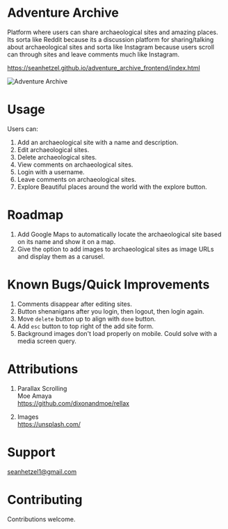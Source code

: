 # Adventure Archive

Platform where users can share archaeological sites and amazing places. Its sorta like Reddit because its a discussion platform for sharing/talking about archaeological sites and sorta like Instagram because users scroll can through sites and leave comments much like Instagram.

https://seanhetzel.github.io/adventure_archive_frontend/index.html

![Adventure Archive](adventure-archive-screenshot-2.PNG)

# Usage

Users can:

1. Add an archaeological site with a name and description.
2. Edit archaeological sites.
3. Delete archaeological sites.
4. View comments on archaeological sites.
5. Login with a username.
6. Leave comments on archaeological sites.
7. Explore Beautiful places around the world with the explore button.

# Roadmap

1. Add Google Maps to automatically locate the archaeological site based on its name and show it on a map.
2. Give the option to add images to archaeological sites as image URLs and display them as a carusel.

# Known Bugs/Quick Improvements
1. Comments disappear after editing sites.
2. Button shenanigans after you login, then logout, then login again.
3. Move `delete` button up to align with `done` button.
4. Add `esc` button to top right of the add site form.
5. Background images don't load properly on mobile. Could solve with a media screen query. 

# Attributions 
1. Parallax Scrolling<br>
Moe Amaya<br>
https://github.com/dixonandmoe/rellax

2. Images<br>
https://unsplash.com/

# Support

seanhetzel1@gmail.com

# Contributing

Contributions welcome.
